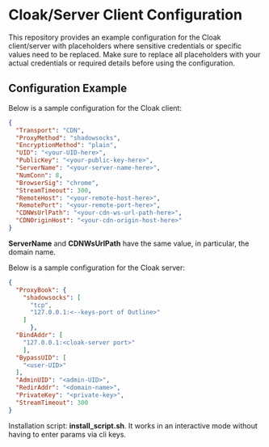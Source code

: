 # Cloak/Server Client Configuration

This repository provides an example configuration for the Cloak client/server with placeholders where sensitive credentials or specific values need to be replaced. Make sure to replace all placeholders with your actual credentials or required details before using the configuration.

## Configuration Example

Below is a sample configuration for the Cloak client:

```json
{
  "Transport": "CDN",
  "ProxyMethod": "shadowsocks",
  "EncryptionMethod": "plain",
  "UID": "<your-UID-here>",
  "PublicKey": "<your-public-key-here>",
  "ServerName": "<your-server-name-here>",
  "NumConn": 8,
  "BrowserSig": "chrome",
  "StreamTimeout": 300,
  "RemoteHost": "<your-remote-host-here>",
  "RemotePort": "<your-remote-port-here>",
  "CDNWsUrlPath": "<your-cdn-ws-url-path-here>",
  "CDNOriginHost": "<your-cdn-origin-host-here>"
}
```

**ServerName** and **CDNWsUrlPath** have the same value, in particular, the domain name.

Below is a sample configuration for the Cloak server:

```json
{
  "ProxyBook": {
    "shadowsocks": [
      "tcp",
      "127.0.0.1:<--keys-port of Outline>"
    ]
      },
  "BindAddr": [
    "127.0.0.1:<cloak-server port>"
    ],
  "BypassUID": [
    "<user-UID>"
  ],
  "AdminUID": "<admin-UID>",
  "RedirAddr": "<domain-name>",
  "PrivateKey": "<private-key>",
  "StreamTimeout": 300
}
```

Installation script: **install_script.sh**. It works in an interactive mode without having to enter params via cli keys.


